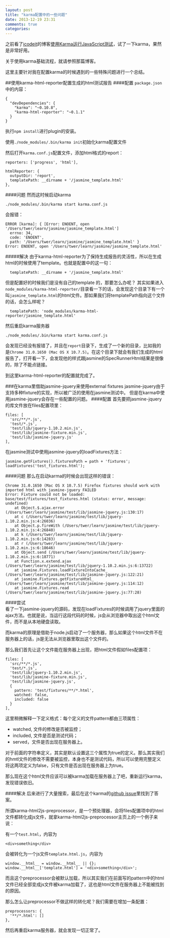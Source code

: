 ```yaml
---
layout: post
title: "karma配置中的一些问题"
date: 2013-12-19 23:31
comments: true
categories: 
---
```

之前看了[icodeit](www.icodeit.org)的博客[使用Karma运行JavaScript测试](http://icodeit.org/2013/10/using-karma-as-the-javascript-test-runner/)，试了一下karma，果然是非常好用。

关于使用karma基础流程，就请参照那篇博客。

这里主要针对我在配置karma的时候遇到的一些特殊问题进行一个总结。

##使用karma-html-reporter配置生成的html测试报告
####配置
`package.json`中的内容：
    
    {
	  "devDependencies": {
    	"karma": "~0.10.8",
	    "karma-html-reporter": "~0.1.1"
	  }
	}

执行`npm install`进行plugin的安装。

使用`./node_modules/.bin/karma init`初始化karma配置文件

然后打开`karma.conf.js`配置文件，添加html格式的report：

	reporters: ['progress', 'html'],
	
    htmlReporter: {
      outputDir: 'report',
      templatePath: __dirname + '/jasmine_template.html'
    },

####问题
然而这时候启动karma
	
	./node_modules/.bin/karma start karma.conf.js
	
会报错：

	ERROR [karma]: { [Error: ENOENT, open '/Users/twer/learn/jasmine/jasmine_template.html']
	  errno: 34,
	  code: 'ENOENT',
	  path: '/Users/twer/learn/jasmine/jasmine_template.html' }
	Error: ENOENT, open '/Users/twer/learn/jasmine/jasmine_template.html'
	
#####解决
由于karma-html-reporter为了保持生成报告的灵活性，所以在生成html的时候使用了template。也就是配置中的这一句：

      templatePath: __dirname + '/jasmine_template.html'

但是配置好的时候我们是没有自己的template	的，那要怎么办呢？
其实如果进入`node_modules/karma-html-reporter/`目录看一下的话，会发现这个目录下有一个叫`jasmine_template.html`的html文件。那如果我们将templatePath指向这个文件的话，会怎么样呢？

      templatePath: 'node_modules/karma-html-reporter/jasmine_template.html'
      
然后重启karma服务器
	
	./node_modules/.bin/karma start karma.conf.js
	
会发现已经没有报错了，并且在`report`目录下，生成了一个新的目录，比如我的是`Chrome 31.0.1650 (Mac OS X 10.7.5)`。在这个目录下就会有我们生成的html报告了，打开看一下，会发现他的样式跟jasmine的SpecRunnerHtml结果是很像的，除了不能点链接。

到这里karma-html-reporter的配置就完成了。

###在karma里借助jasmine-jquery来使用external fixtures
jasmine-jquery由于支持多种fixture的实现，所以被广泛的使用在jasmine测试中。
但是在karma中使用jasmine-jquery会存在一些配置的问题。
####配置
首先要把jasmine-jquery的库文件放在files配置项里：

    files: [
      'src/**/*.js',
      'test/*.js',
      'test/lib/jquery-1.10.2.min.js',
      'test/lib/jasmine-fixture.min.js',
      'test/lib/jasmine-jquery.js'
    ],

在jasmine测试中使用jasmine-jquery的loadFixtures方法：

    jasmine.getFixtures().fixturesPath = path + 'fixtures';
    loadFixtures('test_fixtures.html');

####问题
那么在启动karma的时候会出现这样的错误：

	Chrome 31.0.1650 (Mac OS X 10.7.5) Firefox fixtures should work with imported html with jasmine-jquery FAILED
	Error: Fixture could not be loaded: base/test/fixtures/test_fixtures.html (status: error, message: undefined)
	    at Object.$.ajax.error (/Users/twer/learn/jasmine/test/lib/jasmine-jquery.js:130:17)
	    at c (/Users/twer/learn/jasmine/test/lib/jquery-1.10.2.min.js:4:26036)
	    at Object.p.fireWith (/Users/twer/learn/jasmine/test/lib/jquery-1.10.2.min.js:4:26840)
	    at k (/Users/twer/learn/jasmine/test/lib/jquery-1.10.2.min.js:6:14283)
	    at r (/Users/twer/learn/jasmine/test/lib/jquery-1.10.2.min.js:6:18646)
	    at Object.send (/Users/twer/learn/jasmine/test/lib/jquery-1.10.2.min.js:6:18771)
	    at Function.x.extend.ajax (/Users/twer/learn/jasmine/test/lib/jquery-1.10.2.min.js:6:13722)
	    at jasmine.Fixtures.loadFixtureIntoCache_ (/Users/twer/learn/jasmine/test/lib/jasmine-jquery.js:122:21)
	    at jasmine.Fixtures.getFixtureHtml_ (/Users/twer/learn/jasmine/test/lib/jasmine-jquery.js:114:12)
	    at jasmine.Fixtures.read (/Users/twer/learn/jasmine/test/lib/jasmine-jquery.js:77:28)
	 
####尝试   
看了一下jasmine-jquery的源码，发现在loadFixtures的时候调用了jquery里面的ajax方法。也就是说，当运行这段代码的时候，js会从浏览器中取出这个html文件，而不是从本地硬盘读取。

而karma的原理是借助于node.js启动了一个服务器，那么如果这个html文件不在服务器上的话，js是无法从浏览器里取出这个文件的。

那么我们首先让这个文件能在服务器上出现，把html文件假如files配置项：

    files: [
      'src/**/*.js',
      'test/*.js',
      'test/lib/jquery-1.10.2.min.js',
      'test/lib/jasmine-fixture.min.js',
      'test/lib/jasmine-jquery.js',
      {
        pattern: 'test/fixtures/**/*.html',
        watched: false,
        included: false
      }
    ],

这里稍微解释一下定义格式：每个定义的文件pattern都由三项属性：

* watched, 文件的修改是否被监控；
* included, 文件是否是测试代码；
* served，文件是否出现在服务器上。

对于前面的字符串定义，其实是默认设置这三个属性为true的定义。那么其实我们的hmtl文件的修改不需要被监控，本身也不是测试代码，所以可以使用完整定义将这两项定义为false，只有文件是否出现在服务器上为true。

那么现在这个html文件应该可以被karma加载在服务器上了吧，重新运行karma，发现错误依旧。

####解决
后来进行了大量搜索，最后在这个karma的[github issue](https://github.com/karma-runner/karma/issues/788)里找到了答案。

所谓karma-html2js-preprocessor，是一个预处理器，会将files配置项中的html文件都转化成js文件，就拿karma-html2js-preprocessor主页上的一个例子来说：

有一个`test.html`，内容为

	<div>something</div>

会被转化为一个js文件`template.html.js`，内容为

	window.__html__ = window.__html__ || {};
	window.__html__['template.html'] = '<div>something</div>';

而且这个preprocessor会被默认加载，所以其实我们在前面写的pattern中的html文件已经全部变成js文件被karma加载了，这也是html文件在服务器上不能被找到的原因。

那么怎么让preprocessor不做这样的转化呢？我们需要在增加一条配置：

    preprocessors: {
      '**/*.html': []
    },

然后再重启karma服务器，就会发现一切正常了。